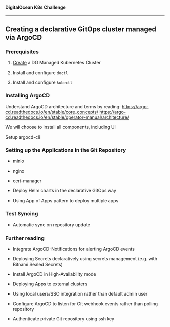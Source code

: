 #### DigitalOcean K8s Challenge
----

## Creating a declarative GitOps cluster managed via ArgoCD

### Prerequisites

1) [Create](https://cloud.digitalocean.com/kubernetes/clusters/new) a DO Managed Kubernetes Cluster

2) Install and configure `doctl`
2) Install and configure `kubectl`
  
### Installing ArgoCD

Understand ArgoCD architecture and terms by reading: https://argo-cd.readthedocs.io/en/stable/core_concepts/ https://argo-cd.readthedocs.io/en/stable/operator-manual/architecture/

We will choose to install all components, including UI

Setup argocd-cli
  
### Setting up the Applications in the Git Repository

* minio
* nginx
* cert-manager

* Deploy Helm charts in the declarative GitOps way
* Using App of Apps pattern to deploy multiple apps

### 
  
### Test Syncing

* Automatic sync on repository update
  
### Further reading
* Integrate ArgoCD-Notifications for alerting ArgoCD events
* Deploying Secrets declaratively using secrets management (e.g. with Bitnami Sealed Secrets)

* Install ArgoCD in High-Availability mode
* Deploying Apps to external clusters
* Using local users/SSO integration rather than default admin user
* Configure ArgoCD to listen for Git webhook events rather than polling repository
* Authenticate private Git repository using ssh key
